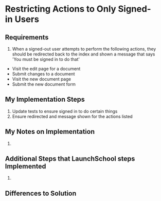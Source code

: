 # Restricting Actions to Only Signed-in Users

## Requirements

1. When a signed-out user attempts to perform the following actions, they should be redirected back to the index and shown a message that says 'You must be signed in to do that'
  - Visit the edit page for a document
  - Submit changes to a document
  - Visit the new document page
  - Submit the new document form

## My Implementation Steps

1. Update tests to ensure signed in to do certain things
2. Ensure redirected and message shown for the actions listed

## My Notes on Implementation

1. 

## Additional Steps that LaunchSchool steps Implemented

1. 

## Differences to Solution

